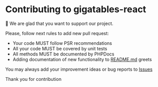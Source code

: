 Contributing to gigatables-react
========================

:wave: We are glad that you want to support our project. 

Please, follow next rules to add new pull request:

* Your code MUST follow PSR recommendations
* All your code MUST be covered by unit tests
* All methods MUST be documented by PHPDocs
* Adding documentation of new functionality to [README.md](https://github.com/RJAPI/raml-json-api/blob/master/README.md) greets

You may always add your improvement ideas or bug reports to [Issues](https://github.com/RJAPI/raml-json-api/issues)

Thank you for contribution
